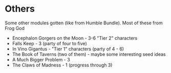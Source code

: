 # Others

Some other modules gotten (like from Humble Bundle).  Most of these from
Frog God

* Encephalon Gorgers on the Moon - 3-6 "Tier 2" characters
* Falls Keep - 3 (party of four to five)
* In Vino Gigantus - "Tier 1" characters (party of 4 - 6)
* The Book of Taverns (two of them) - maybe some interesting seed ideas
* A Much Bigger Problem - 3
* The Claws of Madness - 1 (progress through 3)
